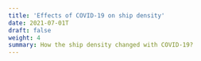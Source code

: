 ```yaml
---
title: 'Effects of COVID-19 on ship density'
date: 2021-07-01T
draft: false
weight: 4
summary: How the ship density changed with COVID-19?
---
```



